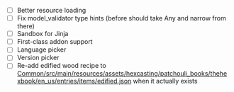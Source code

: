 - [ ] Better resource loading
- [ ] Fix model_validator type hints (before should take Any and narrow from there)
- [ ] Sandbox for Jinja
- [ ] First-class addon support
- [ ] Language picker
- [ ] Version picker
- [ ] Re-add edified wood recipe to [Common/src/main/resources/assets/hexcasting/patchouli_books/thehexbook/en_us/entries/items/edified.json](items/edified) when it actually exists
